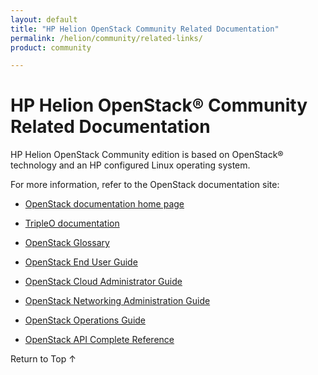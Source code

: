 ```yaml
---
layout: default
title: "HP Helion OpenStack Community Related Documentation"
permalink: /helion/community/related-links/
product: community

---
```


<!-- Hi John --> 

<!-- blah --> 


# HP Helion OpenStack&reg; Community Related Documentation


HP Helion OpenStack Community edition is based on OpenStack&reg; technology and an HP configured Linux operating system.  

For more information, refer to the OpenStack documentation site: 

* [OpenStack documentation home page](http://docs.openstack.org/)

* [TripleO documentation](https://wiki.openstack.org/wiki/TripleO/)

* [OpenStack Glossary](http://docs.openstack.org/glossary/content/glossary.html)

* [OpenStack End User Guide](http://docs.openstack.org/user-guide/content/index.html)

* [OpenStack Cloud Administrator Guide](http://docs.openstack.org/trunk/openstack-compute/admin/content/index.html)

* [OpenStack Networking Administration Guide](http://docs.openstack.org/trunk/openstack-network/admin/content/index.html)

* [OpenStack Operations Guide](http://docs.openstack.org/trunk/openstack-ops/content/index.html)

* [OpenStack API Complete Reference](http://api.openstack.org/api-ref.html)


<a href="#top" style="padding:14px 0px 14px 0px; text-decoration: none;"> Return to Top &#8593; </a>
